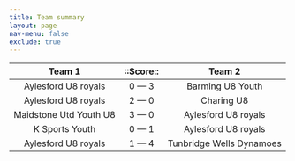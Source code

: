```yaml
---
title: Team summary
layout: page
nav-menu: false
exclude: true
---
```




|         Team 1         |  ::Score::  |          Team 2          |
|:----------------------:|:-----------:|:------------------------:|
|  Aylesford U8 royals   | 0 &mdash; 3 |     Barming U8 Youth     |
|  Aylesford U8 royals   | 2 &mdash; 0 |        Charing U8        |
| Maidstone Utd Youth U8 | 3 &mdash; 0 |   Aylesford U8 royals    |
|     K Sports Youth     | 0 &mdash; 1 |   Aylesford U8 royals    |
|  Aylesford U8 royals   | 1 &mdash; 4 | Tunbridge Wells Dynamoes |

 <br /><br /><br />